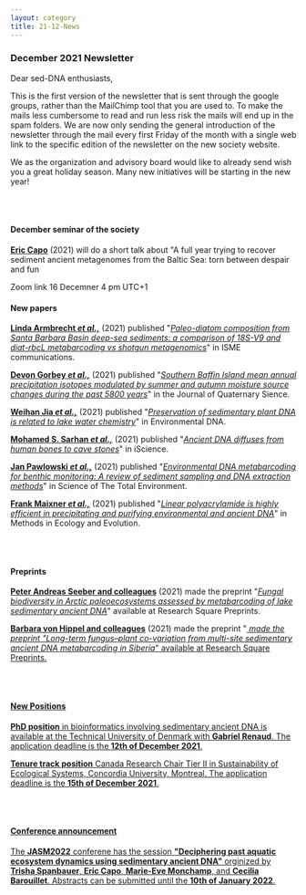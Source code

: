 ```yaml
---
layout: category
title: 21-12-News
---
```


<div class="section">
<h3 class="section-title underline">December 2021 Newsletter</h3>
</div>

<p>Dear sed-DNA enthusiasts,</p>

<p>This is the first version of the newsletter that is sent through the google groups, rather than the MailChimp tool that you are used to. To make the mails less cumbersome to read and run less risk the mails will end up in the spam folders. We are now only sending the general introduction of the newsletter through the mail every first Friday of the month with a single web link to the specific edition of the newsletter on the new society website. </p>

<p>We as the organization and advisory board would like to already send wish you a great holiday season. Many new initiatives will be starting in the new year! </p>
<br>
<br>

<div class="intro">
<h4 class="section-title underline">December seminar of the society</h4>
<p><a href="https://ercapo.wixsite.com/sedadna-society/ericcapo" target="_blank"><b>Eric Capo</b></a> (2021)  will do a short talk about "A full year trying to recover sediment ancient metagenomes from the Baltic Sea: torn between despair and fun</p>
  
Zoom link 16 Decemner 4 pm UTC+1

<div class="intro">
<h4 class="section-title underline">New papers</h4>
  
<p><a href="https://researchers.adelaide.edu.au/profile/linda.armbrecht#publications" target="_blank"><b>Linda Armbrecht <i>et al.,</i></b></a> (2021) published "<a href="https://doi.org/10.1038/s43705-021-00070-8" target="_blank"><u><i>Paleo-diatom composition from Santa Barbara Basin deep-sea sediments: a comparison of 18S-V9 and diat-rbcL metabarcoding vs shotgun metagenomics</i></u></a>" in ISME communications.</p>

<p><a href="https://doi.org/10.1002/jqs.3390" target="_blank"><b>Devon Gorbey <i>et al.,</i></b></a> (2021) published "<a href="https://doi.org/10.1002/jqs.3390" target="_blank"><u><i>Southern Baffin Island mean annual precipitation isotopes modulated by summer and autumn moisture source changes during the past 5800 years</i></u></a>" in the Journal of Quaternary Sience.</p>
  
<p><a href="https://www.researchgate.net/profile/Weihan-Jia-3" target="_blank"><b>Weihan Jia <i>et al.,</i></b></a> (2021) published "<a href="https://doi.org/10.1002/edn3.259" target="_blank"><u><i>Preservation of sedimentary plant DNA is related to lake water chemistry</i></u></a>" in Environmental DNA.</p>

<p><a href="https://scholar.google.com/citations?user=cLUbbJkAAAAJ" target="_blank"><b>Mohamed S. Sarhan <i>et al.,</i></b></a> (2021) published "<a href="https://doi.org/10.1016/j.isci.2021.103397" target="_blank"><u><i>Ancient DNA diffuses from human bones to cave stones</i></u></a>" in iScience.</p>

<p><a href="https://scholar.google.ch/citations?user=uyrhRfQAAAAJ&hl=en" target="_blank"><b>Jan Pawlowski <i>et al.,</i></b></a> (2021) published "<a href="https://doi.org/10.1016/j.scitotenv.2021.151783" target="_blank"><u><i>Environmental DNA metabarcoding for benthic monitoring: A review of sediment sampling and DNA extraction methods</i></u></a>" in Science of The Total Environment.</p>
  
<p><a href="https://www.eurac.edu/en/people/frank-maixner" target="_blank"><b>Frank Maixner <i>et al.,</i></b></a> (2021) published "<a href="https://doi.org/10.1111/2041-210X.13772" target="_blank"><u><i>Linear polyacrylamide is highly efficient in precipitating and purifying environmental and ancient DNA</i></u></a>" in Methods in Ecology and Evolution.</p>
  
<br>
<br>
<div class="intro">
<h4 class="section-title underline">Preprints</h4> 
  
<p><a href="https://www.researchgate.net/profile/Peter-Seeber" target="_blank"><b>Peter Andreas Seeber and colleagues</b></a> (2021) made the preprint "<a href="https://www.biorxiv.org/content/10.1101/2021.11.02.462738v1" target="_blank"><u><i>Fungal biodiversity in Arctic paleoecosystems assessed by metabarcoding of lake sedimentary ancient DNA</i></u></a>" available at Research Square Preprints.</p>  
  
<p><a href="https://www.researchgate.net/profile/Barbara-Von-Hippel" target="_blank"><b>Barbara von Hippel and colleagues</b></a> (2021) made the preprint "<a href="https://www.biorxiv.org/content/10.1101/2021.11.05.465756v1" target="_blank"><u><i> made the preprint <u>"Long-term fungus–plant co-variation from multi-site sedimentary ancient DNA metabarcoding in Siberia</i></u></a>" available at Research Square Preprints.</p>  
 
<br>
<br>
<div class="intro">
<h4 class="section-title underline">New Positions</h4> 
    
<p><a href="https://www.dtu.dk/english/about/job-and-career/vacant-positions/job?id=541ede35-0bf2-4677-9ce9-e537c192efca" target="_blank"><b>PhD position</b></a> in bioinformatics involving sedimentary ancient DNA is available at the Technical University of Denmark with <a href="https://orbit.dtu.dk/en/persons/gabriel-renaud" target="_blank"><b>Gabriel Renaud</b></a>. The application deadline is the <b>12th of December 2021</b>.</p>

<p><a href="https://www.concordia.ca/artsci/about/jobs/canada-research-chairs/crc-tier-ii-sustainability-of-ecological-systems.html" target="_blank"><b> Tenure track position</b></a> Canada Research Chair Tier II in Sustainability of Ecological Systems, Concordia University, Montreal. The application deadline is the <b>15th of December 2021</b>.</p>
<br>
<br> 
<div class="intro">
<h4 class="section-title underline">Conference announcement</h4>   
<p>The <a href="https://jasm2022.aquaticsocieties.org/call-for-abstracts/" target="_blank"><b> JASM2022</b></a> conferene has the session <a href="
  https://jasm2022.aquaticsocieties.org/session-list/" target="_blank"><b> "Deciphering past aquatic ecosystem dynamics using sedimentary ancient DNA"</b></a> orginized by <b>Trisha Spanbauer</b>, <b>Eric Capo</b>, <b>Marie-Eve Monchamp</b>, and <b>Cecilia Barouillet</b>. Abstracts can be submitted until the <b>10th of January 2022</b>.
  

